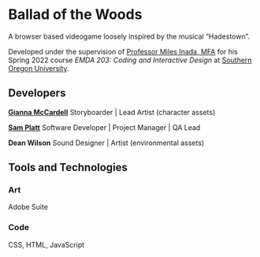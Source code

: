 # Ballad of the Woods

A browser based videogame loosely inspired by the musical “Hadestown”.

Developed under the supervision of [Professor Miles Inada, MFA](https://www.linkedin.com/in/miles-inada-65a950176/) for his Spring 2022 course *EMDA 203: Coding and Interactive Design* at [Southern Oregon University](https://sou.edu).

## Developers

**[Gianna McCardell](https://www.linkedin.com/in/gianna-mccardell-a6ba81236/)**
Storyboarder | Lead Artist (character assets)

**[Sam Platt](https://platt-sam.github.io/)**
Software Developer | Project Manager | QA Lead

**Dean Wilson**
Sound Designer | Artist (environmental assets)

## Tools and Technologies

### Art
Adobe Suite

### Code
CSS, HTML, JavaScript
